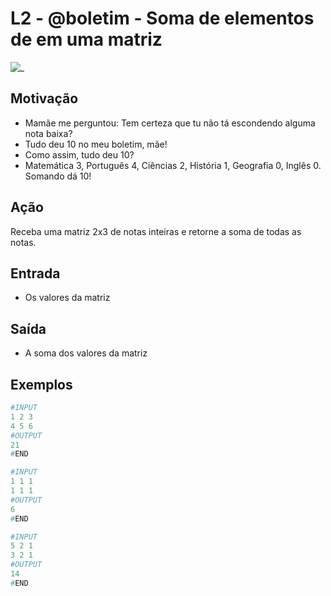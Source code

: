 # L2 - @boletim - Soma de elementos de em uma matriz

![_](cover.jpg)

## Motivação

- Mamãe me perguntou: Tem certeza que tu não tá escondendo alguma nota baixa?
- Tudo deu 10 no meu boletim, mãe!
- Como assim, tudo deu 10?
- Matemática 3, Português 4, Ciências 2, História 1, Geografia 0, Inglês 0. Somando dá 10!

## Ação

Receba uma matriz 2x3 de notas inteiras e retorne a soma de todas as notas.

## Entrada

- Os valores da matriz

## Saída

- A soma dos valores da matriz

## Exemplos

``` py
#INPUT
1 2 3
4 5 6
#OUTPUT
21
#END

#INPUT
1 1 1
1 1 1
#OUTPUT
6
#END

#INPUT
5 2 1
3 2 1
#OUTPUT
14
#END
```
